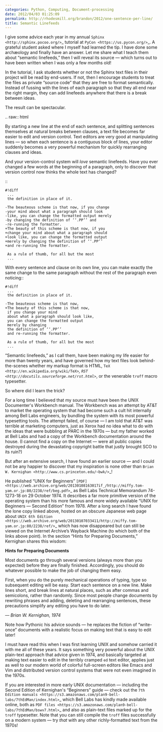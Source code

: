 ```yaml
---
categories: Python, Computing, Document-processing
date: 2012/04/03 01:25:09
permalink: http://rhodesmill.org/brandon/2012/one-sentence-per-line/
title: Semantic Linefeeds
---
```


I give some advice each year
in my annual `Sphinx <http://sphinx.pocoo.org/>`_ tutorial
at `PyCon <https://us.pycon.org/>`_.
A grateful student asked where I myself had learned the tip.
I have done some archæology and finally have an answer.
Let me share what I teach them about “semantic linefeeds,”
then I will reveal its source —
which turns out to have been written
when I was only a few months old!

In the tutorial,
I ask students whether or not
the Sphinx text files in their project will be read by end-users.
If not, then I encourage students to treat the files
as private “source code” that they are free to format semantically.
Instead of fussing with the lines of each paragraph
so that they all end near the right margin,
they can add linefeeds anywhere
that there is a break between ideas.

The result can be spectacular.

.. raw:: html

   <!--more-->

By starting a new line at the end of each sentence,
and splitting sentences themselves at natural breaks between clauses,
a text file becomes far easier to edit and version control.
Text editors are very good at manipulating lines —
so when each sentence is a contiguous block of lines,
your editor suddenly becomes a very powerful mechanism
for quickly rearranging clauses and ideas.

And your version-control system will *love* semantic linefeeds.
Have you ever changed a few words at the beginning of a paragraph,
only to discover that version control
now thinks the whole text has changed?

::

    #!diff
     ...
     the definition in place of it.

    -The beauteous scheme is that now, if you change
    -your mind about what a paragraph should look
    -like, you can change the formatted output merely
    -by changing the definition of ‘‘.PP’’ and
    -re-running the formatter.
    +The beauty of this scheme is that now, if you
    +change your mind about what a paragraph should
    +look like, you can change the formatted output
    +merely by changing the definition of ‘‘.PP’’
    +and re-running the formatter.

     As a rule of thumb, for all but the most
     ...

With every sentence and clause on its own line,
you can make exactly the same change to the same paragraph
without the rest of the paragraph even noticing::

    #!diff
     ...
     the definition in place of it.

    -The beauteous scheme is that now,
    +The beauty of this scheme is that now,
     if you change your mind
     about what a paragraph should look like,
     you can change the formatted output
     merely by changing
     the definition of ‘‘.PP’’
     and re-running the formatter.

     As a rule of thumb, for all but the most
     ...

“Semantic linefeeds,” as I call them,
have been making my life easier for more than twenty years,
and have governed how my text files look behind-the-scenes
whether my markup format is HTML,
`TeX <http://en.wikipedia.org/wiki/TeX>`_,
`RST <http://docutils.sourceforge.net/rst.html>`_,
or the venerable ``troff`` macro typesetter.

So where did I learn the trick?

For a long time I believed that my source must have been
the UNIX Documenter's Workbench manual.
The Workbench was an attempt by AT&T
to market the operating system
that had become such a cult hit internally
among Bell Labs engineers,
by bundling the system with its most powerful typesetting tools.
The attempt failed, of course —
I am told that AT&T was terrible at marketing computers,
just as Xerox had no idea what to do
with the ideas that were bubbling at PARC in the 1970s —
but my father worked at Bell Labs
and had a copy of the Workbench documentation around the house.
(I cannot find a copy on the Internet —
were all public copies destroyed
during the devastating copyright battle
that justly brought SCO to its ruin?)

But after an extensive search,
I have found an earlier source —
and I could not be any happier to discover
that my inspiration is none other than 
`Brian W. Kernighan <http://www.cs.princeton.edu/~bwk/>`_!

He published “UNIX for Beginners”
`[PDF] <https://web.archive.org/web/20130108163017if_/http://miffy.tom-yam.or.jp:80/2238/ref/beg.pdf>`_
as Bell Labs Technical Memorandum 74-1273-18
on 29 October 1974.
It describes a far more primitive version of the operating system
than his more famous and more widely available
“UNIX for Beginners — Second Edition” from 1978.
After a long search I have found the lone copy linked above,
hosted on an obscure Japanese web page about
`UNIX 6th Edition <https://web.archive.org/web/20130107033411/http://miffy.tom-yam.or.jp:80/2238/ref/>`_
which has now disappeared
but can still be viewed on the Internet Archive’s Wayback Machine
(to which both of the links above point).
In the section “Hints for Preparing Documents,”
Kernighan shares this wisdom:

 **Hints for Preparing Documents**

 Most documents go through several versions
 (always more than you expected)
 before they are finally finished.
 Accordingly, you should do whatever possible
 to make the job of changing them easy.

 First, when you do the purely mechanical operations of typing,
 type so subsequent editing will be easy.
 Start each sentence on a new line.
 Make lines short,
 and break lines at natural places,
 such as after commas and semicolons,
 rather than randomly.
 Since most people change documents by rewriting phrases
 and adding, deleting and rearranging sentences,
 these precautions simplify any editing you have to do later.

 *— Brian W. Kernighan, 1974*

Note how Pythonic his advice sounds —
he replaces the fiction of “write-once” documents
with a realistic focus on making text
that is easy to edit later!

I must have read this when I was first learning UNIX
and somehow carried it with me all of these years.
It says something very powerful
about the UNIX plain-text approach
that advice given in 1974,
and basically targeted at making text
easier to edit in the terribly cramped ``ed`` text editor,
applies just as well to our modern world
of colorful full-screen editors like Emacs and Vim
and distributed version control systems
that were not even imagined in the 1970s.

If you are interested in more early UNIX documentation —
including the Second Edition of Kernighan's “Beginners” guide —
check out the
`7th Edition manuals <https://s3.amazonaws.com/plan9-bell-labs/7thEdMan/index.html>`_
which Bell Labs has kindly made available online,
both as
`PDF files <https://s3.amazonaws.com/plan9-bell-labs/7thEdMan/bswv7.html>`_
and also as plain-text files marked up for the ``troff`` typesetter.
Note that you can still compile the ``troff`` files
successfully on a modern system —
try *that* with any other richly-formatted text from the 1970s!